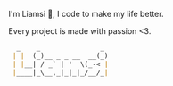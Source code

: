 I'm Liamsi 👋, I code to make my life better.

Every project is made with passion <3.

```markdown
  _    _               _ 
 | |  (_)__ _ _ __  __(_)
 | |__| / _` | '  \(_-< |
 |____|_\__,_|_|_|_/__/_|
                         
```

